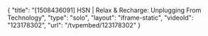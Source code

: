 {
    "title": "[1508436091] HSN | Relax & Recharge: Unplugging From Technology",
    "type": "solo",
    "layout": "iframe-static",
    "videoId": "123178302",
    "url": "\/tvpembed\/123178302"
}